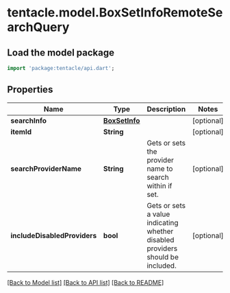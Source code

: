 # tentacle.model.BoxSetInfoRemoteSearchQuery

## Load the model package
```dart
import 'package:tentacle/api.dart';
```

## Properties
Name | Type | Description | Notes
------------ | ------------- | ------------- | -------------
**searchInfo** | [**BoxSetInfo**](BoxSetInfo.md) |  | [optional] 
**itemId** | **String** |  | [optional] 
**searchProviderName** | **String** | Gets or sets the provider name to search within if set. | [optional] 
**includeDisabledProviders** | **bool** | Gets or sets a value indicating whether disabled providers should be included. | [optional] 

[[Back to Model list]](../README.md#documentation-for-models) [[Back to API list]](../README.md#documentation-for-api-endpoints) [[Back to README]](../README.md)



